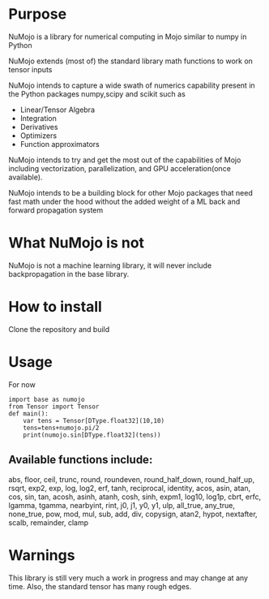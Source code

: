 # Purpose 
NuMojo is a library for numerical computing in Mojo similar to numpy in Python

NuMojo extends (most of) the standard library math functions to work on tensor inputs

NuMojo intends to capture a wide swath of numerics capability present in the Python packages numpy,scipy and scikit such as
* Linear/Tensor Algebra
* Integration
* Derivatives
* Optimizers
* Function approximators

NuMojo intends to try and get the most out of the capabilities of Mojo including vectorization, parallelization, and GPU acceleration(once available).

NuMojo intends to be a building block for other Mojo packages that need fast math under the hood without the added weight of a ML back and forward propagation system

# What NuMojo is not
NuMojo is not a machine learning library, it will never include backpropagation in the base library.

# How to install
Clone the repository and build

# Usage
For now
```Mojo
import base as numojo
from Tensor import Tensor
def main():
    var tens = Tensor[DType.float32](10,10)
    tens=tens+numojo.pi/2
    print(numojo.sin[DType.float32](tens))
```
## Available functions include:
abs, floor, ceil, trunc, round, roundeven, round_half_down, round_half_up, rsqrt, exp2, exp, log, log2, erf, tanh, reciprocal, identity, acos, asin, atan, cos, sin, tan, acosh, asinh, atanh, cosh, sinh, expm1, log10, log1p, cbrt, erfc, lgamma, tgamma, nearbyint, rint, j0, j1, y0, y1, ulp, all_true, any_true, none_true, pow, mod, mul, sub, add, div, copysign, atan2, hypot, nextafter, scalb, remainder, clamp
# Warnings

This library is still very much a work in progress and may change at any time. Also, the standard tensor has many rough edges.

